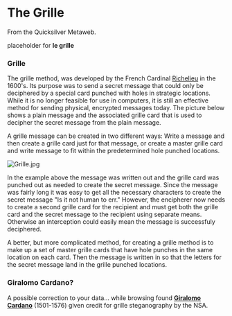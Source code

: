 
# The Grille

From the Quicksilver Metaweb.

placeholder for **le grille**

### Grille


The grille method, was developed by the French Cardinal [Richelieu](/richelieu) in the 1600's. Its purpose was to send a secret message that could only be deciphered by a special card punched with holes in strategic locations. While it is no longer feasible for use in computers, it is still an effective method for sending physical, encrypted messages today. The picture below shows a plain message and the associated grille card that is used to decipher the secret message from the plain message.

A grille message can be created in two different ways: Write a message and then create a grille card just for that message, or create a master grille card and write message to fit within the predetermined hole punched locations.

![Grille.jpg](/https://web.archive.org/web/20060725221930im_/http://www.metaweb.com/wiki/upload/b/be/Grille.jpg)

In the example above the message was written out and the grille card was punched out as needed to create the secret message. Since the message was fairly long it was easy to get all the necessary characters to create the secret message "Is it not human to err." However, the encipherer now needs to create a second grille card for the recipient and must get both the grille card and the secret message to the recipient using separate means. Otherwise an interception could easily mean the message is successfuly deciphered. 

A better, but more complicated method, for creating a grille method is to make up a set of master grille cards that have hole punches in the same location on each card. Then the message is written in so that the letters for the secret message land in the grille punched locations.

### Giralomo Cardano?


A possible correction to your data... while browsing found **[Giralomo Cardano](/http-www-nsa-gov-publications-publi00013-cfm)** (1501-1576) given credit for grille steganography by the NSA.
